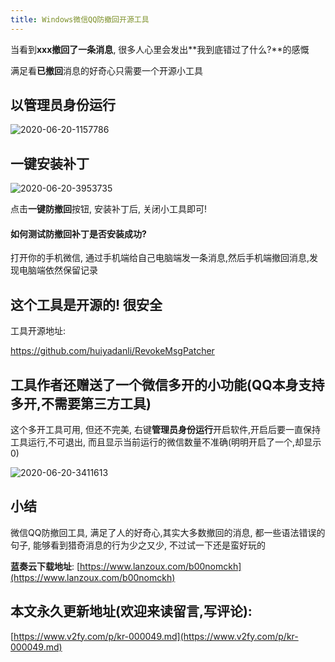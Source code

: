 ```yaml
---
title: Windows微信QQ防撤回开源工具
---
```


当看到**xxx撤回了一条消息**, 很多人心里会发出**我到底错过了什么?**的感慨

满足看**已撤回**消息的好奇心只需要一个开源小工具

## 以管理员身份运行

![2020-06-20-1157786](https://www.v2fy.com/asset/0i/jikemiji/jikemiji-md/kr-000049.assets/2020-06-20-1157786.png)

## 一键安装补丁



![2020-06-20-3953735](https://www.v2fy.com/asset/0i/jikemiji/jikemiji-md/kr-000049.assets/2020-06-20-3953735.png)



点击**一键防撤回**按钮, 安装补丁后, 关闭小工具即可! 

#### 如何测试防撤回补丁是否安装成功?

打开你的手机微信, 通过手机端给自己电脑端发一条消息,然后手机端撤回消息,发现电脑端依然保留记录



## 这个工具是开源的! 很安全



工具开源地址:

https://github.com/huiyadanli/RevokeMsgPatcher


## 工具作者还赠送了一个微信多开的小功能(QQ本身支持多开,不需要第三方工具)



这个多开工具可用, 但还不完美, 右键**管理员身份运行**开启软件,开启后要一直保持工具运行,不可退出, 而且显示当前运行的微信数量不准确(明明开启了一个,却显示0)

![2020-06-20-3411613](https://www.v2fy.com/asset/0i/jikemiji/jikemiji-md/kr-000049.assets/2020-06-20-3411613.png)

## 小结



微信QQ防撤回工具, 满足了人的好奇心,其实大多数撤回的消息, 都一些语法错误的句子, 能够看到猎奇消息的行为少之又少, 不过试一下还是蛮好玩的




**蓝奏云下载地址**:
[https://www.lanzoux.com/b00nomckh](https://www.lanzoux.com/b00nomckh)
## 本文永久更新地址(欢迎来读留言,写评论):

[https://www.v2fy.com/p/kr-000049.md](https://www.v2fy.com/p/kr-000049.md)
